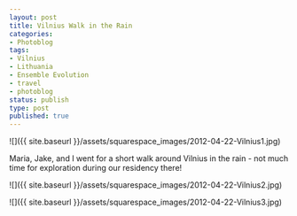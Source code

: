 ```yaml
---
layout: post
title: Vilnius Walk in the Rain
categories:
- Photoblog
tags:
- Vilnius
- Lithuania
- Ensemble Evolution
- travel
- photoblog
status: publish
type: post
published: true
---
```


![]({{ site.baseurl }}/assets/squarespace_images/2012-04-22-Vilnius1.jpg)

Maria, Jake, and I went for a short walk around Vilnius in the rain - not much time for exploration during our residency there!

![]({{ site.baseurl }}/assets/squarespace_images/2012-04-22-Vilnius2.jpg)

![]({{ site.baseurl }}/assets/squarespace_images/2012-04-22-Vilnius3.jpg)
